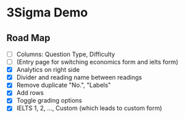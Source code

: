 # 3Sigma Demo

## Road Map

* [ ] Columns: Question Type, Difficulty
* [ ] (Entry page for switching economics form and ielts form)
* [X] Analytics on right side
* [X] Divider and reading name between readings
* [X] Remove duplicate "No.", "Labels"
* [X] Add rows
* [X] Toggle grading options
* [X] IELTS 1, 2, ..., Custom (which leads to custom form)
